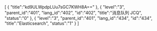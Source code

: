 [
	{
		"title":"kd9ULWpdpLUu7sGC7KWH8A=="
	},
	{
		"level":"3",
		"parent_id":"401",
		"lang_id":"402",
		"id":"402",
		"title":"消息队列 JCQ",
		"status":"0"
	},
	{
		"level":"3",
		"parent_id":"401",
		"lang_id":"434",
		"id":"434",
		"title":"Elasticsearch",
		"status":"1"
	}
]